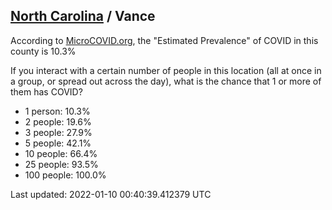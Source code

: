 
## [North Carolina](/united-states/north-carolina) / Vance

According to [MicroCOVID.org](http://microcovid.org),
the "Estimated Prevalence" of COVID in this county is 10.3%

If you interact with a certain number of people in this location
(all at once in a group, or spread out across the day), what is the chance that
1 or more of them has COVID?

- 1 person: 10.3%
- 2 people: 19.6%
- 3 people: 27.9%
- 5 people: 42.1%
- 10 people: 66.4%
- 25 people: 93.5%
- 100 people: 100.0%

Last updated: 2022-01-10 00:40:39.412379 UTC
